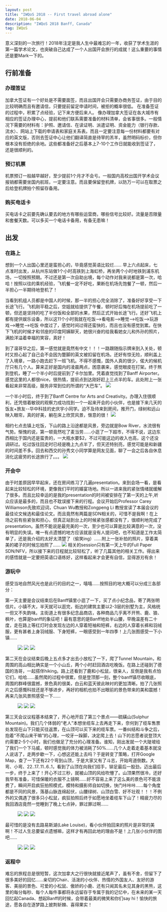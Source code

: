 ```yaml
---
layout: post
title: "IWQoS 2018 -- First travel abroad alone"
date: 2018-06-04 
description: "IWQoS 2018 Banff, Canada"
tag: IWQoS
---   
```


  意义深刻的一次旅行！2018年注定是我人生中最难忘的一年，收获了学术生涯的第一篇学术论文，也突破自己达成了一个人出国开会旅行的成就！这么重要的事情还是要Mark一下的。

## 行前准备     

### 办理签证         

  加拿大签证有一个好处是不需要面签，而且出国开会只需要办商务签证，由于目的比较明确而且有邀请信，只要提前留足申请时间，被拒的概率很低。
  在准备签证的过程中，积累了点经验，记下来方便后来人。
  像办理加拿大签证在各大城市有相应的签证办理中心，提前和他们联系需要准备的材料清单，会省事很多。一般情况下需要的材料有：护照、邀请信、在读证明、派遣证明、资金能力（银行存款、流水）、网站上下载的申请表和家庭关系表。而且一定要注意每一份材料都要有对应的英文版，否则去签证中心让他们翻译简直是待宰的羔羊，虽然明码标价，但你根本没有拒绝的余地。这些都准备好之后基本上7-10个工作日就能收到签证了，还是很顺利的。

### 预订机票
  机票预订一般越早越好，至少提前1个月才不会亏。一般国内高校出国开学术会议报销都需要坐国内航班，一定要注意。而且要保留登机牌，以防万一可以在取票之后给登机牌拍个照留存备用。

### 购买电话卡
  买电话卡之前要先确认要去的地方有哪些运营商，哪些信号比较好。流量是否限量和套餐天数。可以多买一个电话卡备用，有备无患嘛！

## 出发

### 在路上
  想到一个人出国心里还是蛮担心的，毕竟感觉英语比较烂…… 早上六点起床，七点准时出发，从杭州东站做1个小时高铁到上海虹桥，再坐两个小时地铁到浦东机场，一切按照预期。不过还是第一次自助出境，每个动作对我来说都是第一次，哈哈！按照以往的乘机经验，飞机餐一定不好吃，果断在机场先饱餐了一顿，然后一半担心一半期待地登机了！

  当看到机组人员都是中国人的时候，那一半的担心完全消除了，准备好好享受一下长途飞行。飞机刚平稳之后，空姐就给提供了午餐，顿时好后悔在机场提前吃了一顿，但还是坚持的吃了半份饭和全部的水果，然后正式开始长途飞行。还好飞机上都有提供娱乐设备，所以这11个小时我就在吃饭-->看电影-->睡觉-->吃饭-->玩游戏-->睡觉-->吃饭 中度过了，感觉时间过得还蛮快的，而且也没有感觉到累。在快下飞机的时候才和邻座的印度阿姨聊天，她很兴奋的给我看她女儿和外孙的照片，满脸洋溢着幸福的笑容，真好！

  到了温哥华之后，第一感觉就是竟然有中文！！！一路跟随指示牌来到入关处，顿时又担心起了自己会不会因为蹩脚的英文被扣留在机场。还好有惊无险，顺利盖上了入境章，一路小跑去赶下一班飞机。不得不感慨，国外人真的很少，偌大的候机厅只有几个人。算来正好是国内的凌晨两点，困意袭来，感觉眼皮在打架。终于熬到登机，睡了一个半小时后提前到了卡尔加里。凭着直觉找到了Banff Airporter。感觉这里的人都很nice，很热情，提前点到达刚好赶上三点半的车。此处附上一张看起来非常高级，服务非常到位的所谓的“大巴车”。
![](/images/posts/iwqos/banffAirporter.png)

  一个半小时后，终于到了Banff Centre for Arts and Creativity。办理入住很顺利，还凭借着敏锐的观察力成功找到一个一起来开会的小伙伴，也是接下来几天的饭友+旅友--华中科技的史庆宇小同学。迫不及待来到房间，推开门，绿树和远山映入眼帘，真的好美，躺在床上欣赏风景，惬意的很！
![](/images/posts/iwqos/room509.png)

  相约七点去镇上吃饭，下山的路上沿途都是风景，旁边就是Bow River，水流很有气势。惭愧的说，第一顿竟然吃了麦当劳……小逛了一下超市，不得不说，这边东西相比于国内还是蛮贵的，一大瓶水要$2，不过可能这边的收入也高，这个还没调研过。吃过饭往回走时已经是晚上九点半了，但天还特别亮，感觉可能是和新疆的时间差不多。回去和西交的孙秀文小同学算是网友见面，聊了一会之后各自休息消化这疲劳的长途旅行了。。。
![](/images/posts/iwqos/ontheway.png)

### 开会中
  由于时差原因早早起床，还在房间练习了几遍presentation。来到会场一看，是看起来比较轻松的环境，更像我们平时的婚宴场地。所以一进来我的紧张情绪就缓解了很多。而且比较幸运的是我的presentation的时间被安排在了第一天的上午,听众应该是最多的，而且也不耽误接下来的行程。会议开始后Professor Carey Williamson先致欢迎词，Chuan Wu教授和Zongpeng Li 教授宣读了本届会议的最佳论文候选和最佳论文。而且竟然有两篇是SDN相关的，可惜不是我啊！在上场之前有些紧张和担心，但真正站到台上的时候紧张感都没有了，很顺利地完成了presentation。虽然不能说是最完美的一次，至少也可以算是比较满意的一次，没有明显的失误。唯一有点遗憾的地方应该就是没有人提问吧，也不知道是工作太简单了，还是我介绍的太好太清楚了（偷笑ing）……附上一张补拍的照片，穿着美美的裙子的时候忘拍照了……
![](/images/posts/iwqos/presentation.jpg)
  相关的session只有第一天上午的Full Paper SDN/NFV，所以接下来的日程就比较轻松了，听了几篇其他的相关工作。得出来的感悟就是一定要把英语口语练好，这样看起来才会更有自信，显得游刃有余！

### 游玩中
  感受当地自然风光也是此行的目的之一，嘻嘻……按照目的地大概可以分成三各部分：

  第一天主要是会议结束后在Banff镇里小逛了一下，买了点小纪念品，寄了两张明信片。小镇不大，半天就可以逛完，街边的建筑主要以2-3层的别墅为主，风格统一但又不失韵味。主街道上有很多纪念品商店，各种商品几乎离不开熊、鹿、狼、枫叶，也算是banff的象征吧！最有意思的是Banff地处半山腰，早晚温差有二十度，走在路上等红灯时会发现左边的人穿着短袖和短裤，右边的人穿着长裤和羽绒服，更有甚者上身羽绒服、下身短裤，一眼感受到一年四季！上几张图感受一下小镇……
<figure class="half">
    <img src="http://www.lengxue.info/images/posts/iwqos/town.jpg">
    <img src="http://www.lengxue.info/images/posts/iwqos/street.jpg">
    <img src="http://www.lengxue.info/images/posts/iwqos/horse.jpg">
</figure>

  第二天在会议结束后晚上五点多才出去小放松了一下，爬了Tunnel Mountain，和周围的高山相比确实是一个小山丘，两个小时赶回酒店吃晚饭。在路上还碰到了德国的浩哥，一起搭伴hiking。路上还看到了鹿和小松鼠，很亲人，反倒是我有点怕它们，哈哈……虽然爬的过程中很累，但是登顶那一刻，整个banff镇尽收眼底，周围的群峰很震撼，景色真的很美，白云和蓝天彼此映衬的更加清晰。拍了几张照片之后感慨科技还是不够进步，再好的相机也拍不出眼前的景色带来的美和震撼！再来几张风景照感受一下……
<figure class="half">
    <img src="http://www.lengxue.info/images/posts/iwqos/tunnel_mountain.jpg">
    <img src="http://www.lengxue.info/images/posts/iwqos/deer.jpg">
    <img src="http://www.lengxue.info/images/posts/iwqos/squirrel.jpg">
</figure>

  第三天会议议程基本结束了，开心地开启了第三个景点——硫磺山(Sulphur Mountain)。我们几个体弱的“老人”本想坐缆车上去再走下来，奈何到了缆车售票处发现在山下只能买往返票，在山顶可以买下来的缆车票。一番纠结和斗争之后，抱着“不爬山来干嘛”的心理，一咬牙一跺脚，决定爬上去！山下的志愿者说登顶大约需要2-5个小时，我们也做足了充分的心理准备。谁知，刚出发就一个大陡坡给了我们一个下马威，顿时感觉我的体力被消耗了50%……几个人走着走着基本就没人说话了，走两步歇一下，心想这还能上去吗？于是转变了策略，打开Google Map，查了一下还有22个弯到山顶，于是大家又有了斗志，开始弯道倒数。大弯、小弯、22..17..11..6..1，看到了山顶在向我们招手，铆足最后一股劲，迈出最后一步，终于上来了！开心不过三秒，就被山顶的风给吹懵了。山顶果然很冷，还好我早有准备，可惜保暖的衣服不上镜啊……好不容易上来了这么美的景色可不能浪费了，瞬间开启疯狂拍照模式，模特和摄影师自如切换，快门咔咔咔……每个角度都是不同的风景，落基山脉连绵起伏，山腰绿树、山顶白雪、好不壮观！！！不例外的又偶遇了很多只小松鼠，疯狂拍照后终于如愿地坐着缆车下山了！精疲力尽的我回酒店竟然一觉睡到了晚上七点钟，罪过罪过啊……
<figure class="half">
    <img src="http://www.lengxue.info/images/posts/iwqos/rocky1.jpg">
    <img src="http://www.lengxue.info/images/posts/iwqos/rocky2.jpg">
    <img src="http://www.lengxue.info/images/posts/iwqos/rocky3.jpg">
</figure>

  最可惜的是没有去路易斯湖(Lake Louise)，看小伙伴拍回来的照片是非常的美啊！不过人生总要留点遗憾嘛，这样才有再回此地的理由不是！上几张小伙伴的图吧……
<figure class="half">
    <img src="http://www.lengxue.info/images/posts/iwqos/louise_lake1.jpg">
    <img src="http://www.lengxue.info/images/posts/iwqos/louise_lake2.jpg">
    <img src="http://www.lengxue.info/images/posts/iwqos/louise_lake3.jpg">
</figure>

### 返程中
  难忘的旅程总是很短暂，这次加拿大之行很快就接近尾声了，虽有不舍，但留下了很多美好的回忆……亲切的Chair、活泼的小伙伴、热情的外国友人、友好的游客、美丽的景色、可爱的小松鼠、傲娇的小鹿、还有只闻其名未见其身的黑熊，这里的每分每秒、每个人每件事都将永远留存于专属于我的记忆中，在未来的某一天回忆起Canada、想起Banff的时候，会带着最美的微笑和你们say hi！愉快的旅途，愿各自在逐梦路上披荆斩棘、喜得果实！
